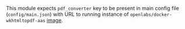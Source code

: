 This module expects `pdf_converter` key to be present in main config file (`config/main.json`) with URL to running instance of `openlabs/docker-wkhtmltopdf-aas` [image](https://github.com/openlabs/docker-wkhtmltopdf-aas).
